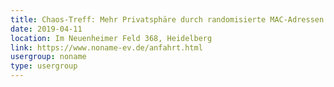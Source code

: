 ```yaml
---
title: Chaos-Treff: Mehr Privatsphäre durch randomisierte MAC-Adressen
date: 2019-04-11
location: Im Neuenheimer Feld 368, Heidelberg
link: https://www.noname-ev.de/anfahrt.html
usergroup: noname
type: usergroup
---
```

